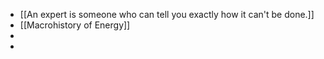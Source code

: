 - [[An expert is someone who can tell you exactly how it can't be done.]]
- [[Macrohistory of Energy]]
-
-